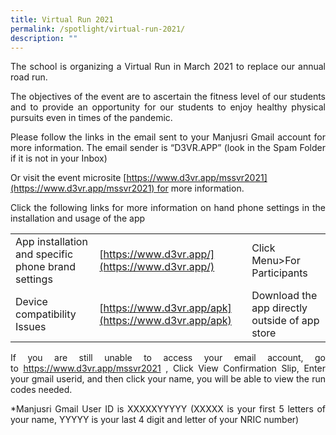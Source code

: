 ```yaml
---
title: Virtual Run 2021
permalink: /spotlight/virtual-run-2021/
description: ""
---
```

<p style="text-align: justify;">The school is organizing a Virtual Run in March 2021 to replace our annual road run.</p>

<p style="text-align: justify;">The objectives of the event are to ascertain the fitness level of our students and to provide an opportunity for our students to enjoy healthy physical pursuits even in times of the pandemic.</p>

<p style="text-align: justify;">Please follow the links in the email sent to your Manjusri Gmail account for more information. The email sender is “D3VR.APP” (look in the Spam Folder if it is not in your Inbox)</p>

Or visit the event microsite [https://www.d3vr.app/mssvr2021](https://www.d3vr.app/mssvr2021) for more information.

<p style="text-align: justify;">Click the following links for more information on hand phone settings in the installation and usage of the app</p>


|                      |                       |        |
|---------------|---------|-------------------------|
| App installation and specific phone brand settings | [https://www.d3vr.app/](https://www.d3vr.app/)   | Click Menu>For Participants                    |
| Device compatibility Issues                        | [https://www.d3vr.app/apk](https://www.d3vr.app/apk)| Download the app directly outside of app store |


<p style="text-align: justify;">If you are still unable to access your email account, go to <a href="https://www.d3vr.app/mssvr2021">https://www.d3vr.app/mssvr2021</a> , Click View Confirmation Slip, Enter your gmail userid, and then click your name, you will be able to view the run codes needed.</p>

<p style="text-align: justify;">*Manjusri Gmail User ID is XXXXXYYYYY (XXXXX is your first 5 letters of your name, YYYYY is your last 4 digit and letter of your NRIC number)</p>